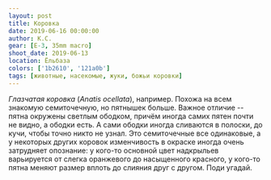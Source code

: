 ```yaml
---
layout: post
title: Коровка
date: 2019-06-16 00:00:00
author: К.С.
gear: [E-3, 35mm macro]
shoot_date: 2019-06-13
location: Ёльбаза
colors: ['1b2610', '121a0b']
tags: [животные, насекомые, жуки, божьи коровки]
---
```

_Глазчатая коровка_ (_Anatis ocellata_), например. Похожа на всем знакомую семиточечную, но пятнышек больше. Важное отличие -- пятна окружены светлым ободком, причём иногда самих пятен почти не видно, а ободки есть. А сами ободки иногда сливаются в полоски, до кучи, чтобы точно никто не узнал. Это семиточечные все одинаковые, а у некоторых других коровок изменчивость в окраске иногда очень затрудняет опознание: у кого-то основной цвет надкрыльев варьируется от слегка оранжевого до насыщенного красного, у кого-то пятна меняют размер вплоть до слияния друг с другом. Поди угадай.
